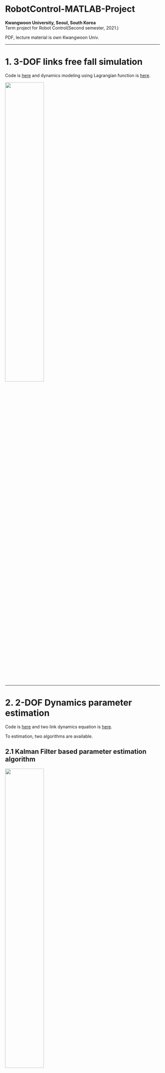 # RobotControl-MATLAB-Project

**Kwangwoon University, Seoul, South Korea**
<br>
Term project for Robot Control(Second semester, 2021.)

PDF, lecture material is own Kwangwoon Univ.

---

# 1. 3-DOF links free fall simulation
Code is [here](https://github.com/msjun23/RobotControl-MATLAB-Project/blob/main/RobotControl_TermProject/HW1_3_DOF_simulation.m) and dynamics modeling using Lagrangian function is [here](https://github.com/msjun23/RobotControl-MATLAB-Project/blob/main/RobotControl_TermProject/HW1_3_DOF_dynamics.m).

<img src="/images/HW1_3_DOF_simulation.gif" width="50%" height="50%"/>

---

# 2. 2-DOF Dynamics parameter estimation
Code is [here](https://github.com/msjun23/RobotControl-MATLAB-Project/blob/main/RobotControl_TermProject/HW2_2_DOF_dynamics_parameter_estimation.m) and two link dynamics equation is [here](https://github.com/msjun23/RobotControl-MATLAB-Project/blob/main/RobotControl_TermProject/HW2_two_link.m).

To estimation, two algorithms are available.

## 2.1 Kalman Filter based parameter estimation algorithm
<img src="/images/HW2_2-DOF_dynamics_estimation_kalman_filter.png" width="50%" height="50%"/>

You can see that every parameters are converge quickly without large overshoot. But also little errors are exist.

## 2.2 Error minimization algorithm
![HW2_2-DOF_dynamics_estimation_minimization_algorithm](/images/HW2_2-DOF_dynamics_estimation_minimization_algorithm.png) | ![HW2_2-DOF_dynamics_estimation_minimization_algorithm2](/images/HW2_2-DOF_dynamics_estimation_minimization_algorithm2.png)
---|---|

Every parameters are converge very quickly than Kalman algorithm and error is almost zero. But in the beginning, very big overshoot exists.

---

# 3.1 1-DOF Joint Space PID CTM Controller
- Target position: 0 deg -> 90 deg
- Target velocity: 30 deg/s
- Use PID controller & Try several gain value

For position controller at critically damped system, P gain K<sub>p</sub> is equal to square of system frequency &omega;<sub>n</sub><sup>2</sup> and D gain K<sub>d</sub> is equal to 2&omega;<sub>n</sub>(&because; &zeta;=1 at critically damped system). If want to decrease steady-state error, we can add I controller.

## 3.1.1 &omega;<sub>n</sub>=5, K<sub>p</sub>=&omega;<sub>n</sub><sup>2</sup>, K<sub>d</sub>=2&omega;<sub>n</sub>, K<sub>i</sub>=0
<img src="/images/HW3_1_wn_5_ki_0.gif" width="50%" height="50%"/><br>
![HW3_1_wn_5_ki_0_pos](/images/HW3_1_wn_5_ki_0_pos.png) | ![HW3_1_wn_5_ki_0_vel](/images/HW3_1_wn_5_ki_0_vel.png)
---|---|

## 3.1.2 &omega;<sub>n</sub>=20, K<sub>p</sub>=&omega;<sub>n</sub><sup>2</sup>, K<sub>d</sub>=2&omega;<sub>n</sub>, K<sub>i</sub>=0
<img src="/images/HW3_1_wn_20_ki_0.gif" width="50%" height="50%"/><br>
![HW3_1_wn_20_ki_0_pos](/images/HW3_1_wn_20_ki_0_pos.png) | ![HW3_1_wn_20_ki_0_vel](/images/HW3_1_wn_20_ki_0_vel.png)
---|---|

## 3.1.3 &omega;<sub>n</sub>=20, K<sub>p</sub>=&omega;<sub>n</sub><sup>2</sup>, K<sub>d</sub>=2&omega;<sub>n</sub>, K<sub>i</sub>=250
<img src="/images/HW3_1_joint_space_1_DOF_CTM_PID_controller.gif" width="50%" height="50%"/><br>
![HW3_1_wn_20_ki_250_pos](/images/HW3_1_joint_space_1_DOF_CTM_PID_controller_pos.png) | ![HW3_1_wn_20_ki_250_vel](/images/HW3_1_joint_space_1_DOF_CTM_PID_controller_vel.png)
---|---|

# 3.2 2-DOF Cartesian Space PID CTM Controller
 - Target trajectory: radius-0.1m, period-1s, drawing cricle
 - Use PID controller & Try several gain value

Control gain is equal to **3.1**.

## 3.2.1 &omega;<sub>n</sub>=5, K<sub>p</sub>=&omega;<sub>n</sub><sup>2</sup>, K<sub>d</sub>=2&omega;<sub>n</sub>, K<sub>i</sub>=0
<img src="/images/HW3_2_wn_5_ki_0.gif" width="50%" height="50%"/><br>
![HW3_2_wn_5_ki_0_pos](/images/HW3_2_wn_5_ki_0_pos.png) | ![HW3_2_wn_5_ki_0_vel](/images/HW3_2_wn_5_ki_0_vel.png)
---|---|

## 3.2.2 &omega;<sub>n</sub>=20, K<sub>p</sub>=&omega;<sub>n</sub><sup>2</sup>, K<sub>d</sub>=2&omega;<sub>n</sub>, K<sub>i</sub>=0
<img src="/images/HW3_2_wn_20_ki_0.gif" width="50%" height="50%"/><br>
![HW3_2_wn_20_ki_0_pos](/images/HW3_2_wn_20_ki_0_pos.png) | ![HW3_2_wn_20_ki_0_vel](/images/HW3_2_wn_20_ki_0_vel.png)
---|---|

## 3.2.3 &omega;<sub>n</sub>=20, K<sub>p</sub>=&omega;<sub>n</sub><sup>2</sup>, K<sub>d</sub>=2&omega;<sub>n</sub>, K<sub>i</sub>=250
<img src="/images/HW3_2_cartesian_sapce_2_DOF_CTM_PID_controller.gif" width="50%" height="50%"/><br>
![HW3_2_wn_20_ki_250_pos](/images/HW3_2_cartesian_space_2_DOF_CTM_PID_controller_pos.png) | ![HW3_2_wn_20_ki_250_vel](/images/HW3_2_cartesian_space_2_DOF_CTM_PID_controller_vel.png)
---|---|


